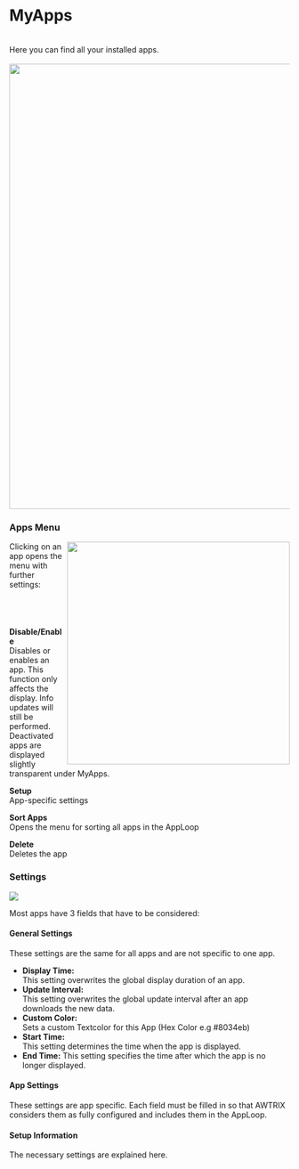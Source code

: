 # MyApps

  <br>
Here you can find all your installed apps.   
  <br>
    <br>
  <div align=center>
  <img width="800" src="..\assets\myapps.jpg"/>
  </div>
  


### Apps Menu

  <img align="right" width="400" src="..\assets\app.jpg"/>

Clicking on an app opens the menu with further settings:
<br>
<br>
<br>
<br>
<br>
**Disable/Enable**  
Disables or enables an app. This function only affects the display. Info updates will still be performed. Deactivated apps are displayed slightly transparent under MyApps.

**Setup**  
App-specific settings

**Sort Apps**  
Opens the menu for sorting all apps in the AppLoop

**Delete**  
Deletes the app

### Settings

![](..\assets\appsettings.jpg)

Most apps have 3 fields that have to be considered:

#### General Settings

These settings are the same for all apps and are not specific to one app.

- **Display Time:**  
  This setting overwrites the global display duration of an app.
- **Update Interval:**  
  This setting overwrites the global update interval after an app downloads the new data.
- **Custom Color:**  
  Sets a custom Textcolor for this App (Hex Color e.g #8034eb)  
- **Start Time:**    
  This setting determines the time when the app is displayed.
- **End Time:**
  This setting specifies the time after which the app is no longer displayed.

#### App Settings

These settings are app specific. Each field must be filled in so that AWTRIX considers them as fully configured and includes them in the AppLoop.

#### Setup Information

The necessary settings are explained here.
